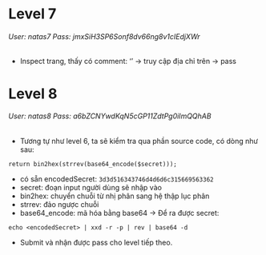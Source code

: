 # Level 7
###### User: *natas7* Pass: *jmxSiH3SP6Sonf8dv66ng8v1cIEdjXWr*
+ Inspect trang, thấy có comment: ‘<!-- hint: password for webuser natas8 is in /etc/natas_webpass/natas8 -->’  -> truy cập địa chỉ trên -> pass

# Level 8
###### User: *natas8* Pass: *a6bZCNYwdKqN5cGP11ZdtPg0iImQQhAB*
+ Tương tự như level 6, ta sẽ kiểm tra qua phần source code, có dòng như sau:
```
return bin2hex(strrev(base64_encode($secret)));
```
+ có sẵn encodedSecret: `3d3d516343746d4d6d6c315669563362`
+ secret: đoạn input người dùng sẽ nhập vào
+ bin2hex: chuyển chuỗi từ nhị phân sang hệ thập lục phân
+ strrev: đảo ngược chuỗi
+ base64_encode: mã hóa bằng base64
-> Để ra được secret:
```
echo <encodedSecret> | xxd -r -p | rev | base64 -d
```
+ Submit và nhận được pass cho level tiếp theo.
